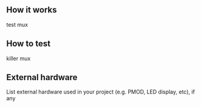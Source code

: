 <!---

This file is used to generate your project datasheet. Please fill in the information below and delete any unused
sections.

You can also include images in this folder and reference them in the markdown. Each image must be less than
512 kb in size, and the combined size of all images must be less than 1 MB.
-->

## How it works

test mux

## How to test

killer mux

## External hardware

List external hardware used in your project (e.g. PMOD, LED display, etc), if any
